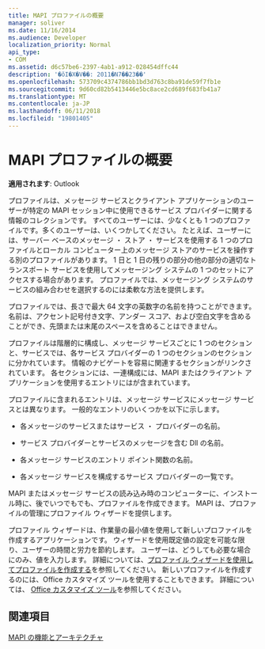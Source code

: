 ```yaml
---
title: MAPI プロファイルの概要
manager: soliver
ms.date: 11/16/2014
ms.audience: Developer
localization_priority: Normal
api_type:
- COM
ms.assetid: d6c57be6-2397-4ab1-a912-028454dffc44
description: '�ŏI�X�V��: 2011�N7��23��'
ms.openlocfilehash: 573709c4374786bb1bd3d763c8ba91de59f7fb1e
ms.sourcegitcommit: 9d60cd82b5413446e5bc8ace2cd689f683fb41a7
ms.translationtype: MT
ms.contentlocale: ja-JP
ms.lasthandoff: 06/11/2018
ms.locfileid: "19801405"
---
```

# <a name="mapi-profile-overview"></a>MAPI プロファイルの概要

  
  
**適用されます**: Outlook 
  
プロファイルは、メッセージ サービスとクライアント アプリケーションのユーザーが特定の MAPI セッション中に使用できるサービス プロバイダーに関する情報のコレクションです。 すべてのユーザーには、少なくとも 1 つのプロファイルです。多くのユーザーは、いくつかしてください。 たとえば、ユーザーには、サーバー ベースのメッセージ ・ ストア ・ サービスを使用する 1 つのプロファイルとローカル コンピューター上のメッセージ ストアのサービスを操作する別のプロファイルがあります。 1 日と 1 日の残りの部分の他の部分の適切なトランスポート サービスを使用してメッセージング システムの 1 つのセットにアクセスする場合があります。 プロファイルでは、メッセージング システムのサービスの組み合わせを選択するのには柔軟な方法を提供します。 
  
プロファイルでは、長さで最大 64 文字の英数字の名前を持つことができます。 名前は、アクセント記号付き文字、アンダー スコア、および空白文字を含めることができ、先頭または末尾のスペースを含めることはできません。 
  
プロファイルは階層的に構成し、メッセージ サービスごとに 1 つのセクションと、サービスでは、各サービス プロバイダーの 1 つのセクションのセクションに分かれています。 情報のナビゲートを容易に関連するセクションがリンクされています。 各セクションには、一連構成には、MAPI またはクライアント アプリケーションを使用するエントリにはが含まれています。
  
プロファイルに含まれるエントリは、メッセージ サービスにメッセージ サービスとは異なります。 一般的なエントリのいくつかを以下に示します。
  
- 各メッセージのサービスまたはサービス ・ プロバイダーの名前。
    
- サービス プロバイダーとサービスのメッセージを含む Dll の名前。
    
- 各メッセージ サービスのエントリ ポイント関数の名前。
    
- 各メッセージ サービスを構成するサービス プロバイダーの一覧です。
    
MAPI またはメッセージ サービスの読み込み時のコンピューターに、インストール時に、後でいつでもでも、プロファイルを作成できます。 MAPI は、プロファイルの管理にプロファイル ウィザードを提供します。 
  
プロファイル ウィザードは、作業量の最小値を使用して新しいプロファイルを作成するアプリケーションです。 ウィザードを使用既定値の設定を可能な限り、ユーザーの時間と労力を節約します。 ユーザーは、どうしても必要な場合にのみ、値を入力します。 詳細については、[プロファイル ウィザードを使用してプロファイルを作成する](creating-a-profile-by-using-the-profile-wizard.md)を参照してください。 新しいプロファイルを作成するのには、Office カスタマイズ ツールを使用することもできます。 詳細については、 [Office カスタマイズ ツール](http://go.microsoft.com/fwlink/?LinkId=123000)を参照してください。
  
## <a name="see-also"></a>関連項目



[MAPI の機能とアーキテクチャ](mapi-features-and-architecture.md)

